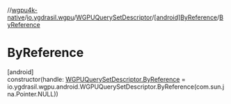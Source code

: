 //[wgpu4k-native](../../../../index.md)/[io.ygdrasil.wgpu](../../index.md)/[WGPUQuerySetDescriptor](../index.md)/[[android]ByReference](index.md)/[ByReference](-by-reference.md)

# ByReference

[android]\
constructor(handle: [WGPUQuerySetDescriptor.ByReference](../../../io.ygdrasil.wgpu.android/-w-g-p-u-query-set-descriptor/-by-reference/index.md) = io.ygdrasil.wgpu.android.WGPUQuerySetDescriptor.ByReference(com.sun.jna.Pointer.NULL))